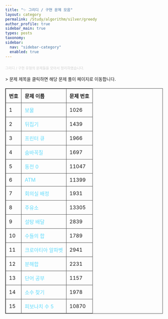```yaml
---
title: "✨ 그리디 / 구현 문제 모음" 
layout: category
permalink: /Study/algorithm/silver/greedy
author_profile: true
sidebar_main: true
types: posts
taxonomy:
sidebar:
  nav: "sidebar-category"
  enabled: true
---
```



<div style="text-align: left; margin-top: 20px; font-size: 80%; color: #cfcfcf;">
  그리디 / 구현 유형의 문제들을 모아서 정리하였습니다. 
</div>

<br/>
> 문제 제목을 클릭하면 해당 문제 풀이 페이지로 이동합니다.

| 번호 | 문제 이름 | 문제 번호 |
|------|-----------|------------|
| 1    | <a href="/Study/algorithm/silver/1026">보물</a> | 1026 |
| 2    | <a href="/Study/algorithm/silver/1439">뒤집기</a> | 1439 |
| 3    | <a href="/Study/algorithm/silver/1966">프린터 큐</a> | 1966 |
| 4    | <a href="/Study/algorithm/silver/1697">숨바꼭질</a> | 1697 |
| 5    | <a href="/Study/algorithm/silver/11047">동전 0</a> | 11047 |
| 6    | <a href="/Study/algorithm/silver/11399">ATM</a> | 11399 |
| 7    | <a href="/Study/algorithm/silver/1931">회의실 배정</a> | 1931 |
| 8    | <a href="/Study/algorithm/silver/13305">주유소</a> | 13305 |
| 9    | <a href="/Study/algorithm/silver/2839">설탕 배달</a> | 2839 |
| 10   | <a href="/Study/algorithm/silver/1789">수들의 합</a> | 1789 |
| 11   | <a href="/Study/algorithm/silver/2941">크로아티아 알파벳</a> | 2941 |
| 12   | <a href="/Study/algorithm/silver/2231">분해합</a> | 2231 |
| 13   | <a href="/Study/algorithm/silver/1157">단어 공부</a> | 1157 |
| 14   | <a href="/Study/algorithm/silver/1978">소수 찾기</a> | 1978 |
| 15   | <a href="/Study/algorithm/silver/10870">피보나치 수 5</a> | 10870 |




<style>


table {
  width: 100%;
  border-collapse: collapse;
  margin: 20px 0;
}

table, th, td {
  border: 1px solid #444;
}

th, td {
  padding: 10px;
  text-align: left;
}

a {
  color: #61dafb;
  text-decoration: none;
}

a:hover {
  text-decoration: underline;
}
</style>
